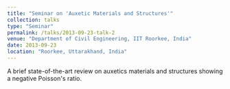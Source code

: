 ```yaml
---
title: "Seminar on 'Auxetic Materials and Structures'"
collection: talks
type: "Seminar"
permalink: /talks/2013-09-23-talk-2
venue: "Department of Civil Engineering, IIT Roorkee, India"
date: 2013-09-23
location: "Roorkee, Uttarakhand, India"
---
```


A brief state-of-the-art review on auxetics materials and structures showing a negative Poisson's ratio.
